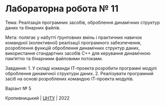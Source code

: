 ﻿# Лабораторна робота № 11

Тема: Реалізація програмних засобів, оброблення динамічних структур даних та бінарних файлів.

Мета: полягає у набутті ґрунтовних вмінь і практичних навичок командної (колективної) реалізації програмного забезпечення, розроблення функцій оброблення динамічних структур даних, використання стандартних засобів С++ для керування динамічною пам’яттю та бінарними файловими потоками. 

Завдання: 1. У складі команди ІТ-проекта розробити програмні модулі оброблення динамічної структури даних.
 2. Реалізувати програмний засіб на основі розроблених командою ІТ-проекта модулів. 

Варіант № 5


Кропивницький | <a href="http://www.kntu.kr.ua/">ЦНТУ</a> | 2022
